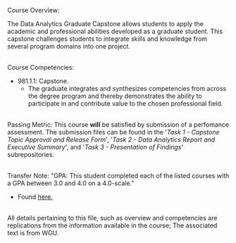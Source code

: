 Course Overview:

The Data Analytics Graduate Capstone allows students to apply the academic and professional abilities developed as a graduate student. This capstone challenges students to integrate skills and knowledge from several program domains into one project.
<br/><br />

Course Competencies:

- 981.1.1: Capstone.
	- The graduate integrates and synthesizes competencies from across the degree program and thereby demonstrates the ability to participate in and contribute value to the chosen professional field.
<br /><br />

Passing Metric:
This course **will** be satisfied by submission of a perfomance assessment. The submission files can be found in the '*Task 1 - Capstone Topic Approval and Release Form*', '*Task 2 - Data Analytics Report and Executive Summary*', and '*Task 3 - Presentation of Findings*' subrepositories.
<br /><br />

Transfer Note:
"GPA: This student completed each of the listed courses with a GPA between 3.0 and 4.0 on a 4.0-scale."
- Found [here.](https://www.wgu.edu/admissions/transfers.html)
<br /><br />

All details pertaining to this file, such as overview and competencies are replications from the information available in the course; The associated text is from WGU.